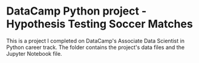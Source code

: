 # DataCamp Python project - Hypothesis Testing Soccer Matches
This is a project I completed on DataCamp's Associate Data Scientist in Python career track. 
The folder contains the project's data files and the Jupyter Notebook file.
